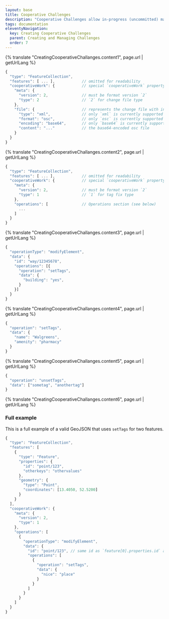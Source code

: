 ```yaml
---
layout: base
title: Cooperative Challenges
description: "Cooperative Challenges allow in-progress (uncommitted) mapping work to be packaged with tasks so that mappers don't have to do all the work themselves from scratch. When a mapper chooses to edit the task in MapRoulette, the in-progress work will automatically be loaded into the mapper's editor so that they can verify and complete the work as needed."
tags: documentation
eleventyNavigation:
  key: Creating Cooperative Challenges
  parent: Creating and Managing Challenges
  order: 7
---
```


{% translate "CreatingCooperativeChallanges.content1", page.url | getUrlLang %}

```javascript
{
  "type": "FeatureCollection",
  "features": [ ... ],            // omitted for readability
  "cooperativeWork": {            // special `cooperativeWork` property
    "meta": {
      "version": 2,               // must be format version `2`
      "type": 2                   // `2` for change file type
    },
    "file": {                     // represents the change file with in-progress work
      "type": "xml",              // only `xml` is currently supported
      "format": "osc",            // only `osc` is currently supported
      "encoding": "base64",       // only `base64` is currently supported
      "content": "..."            // the base64-encoded osc file
    }
  }
}
```

{% translate "CreatingCooperativeChallanges.content2", page.url | getUrlLang %}

```javascript
{
  "type": "FeatureCollection",
  "features": [ ... ],            // omitted for readability
  "cooperativeWork": {            // special `cooperativeWork` property
    "meta": {
      "version": 2,               // must be format version `2`
      "type": 1                   // `1` for tag fix type
    },
    "operations": [               // Operations section (see below)
      ...
    ]
  }
}
```

{% translate "CreatingCooperativeChallanges.content3", page.url | getUrlLang %}

```javascript
{
  "operationType": "modifyElement",
  "data": {
    "id": "way/12345678",
    "operations": [{
      "operation": "setTags",
      "data": {
        "building": "yes",
      }
    }]
  }
}
```

{% translate "CreatingCooperativeChallanges.content4", page.url | getUrlLang %}

```javascript
{
  "operation": "setTags",
  "data": {
    "name": "Walgreens",
    "amenity": "pharmacy"
  }
}
```

{% translate "CreatingCooperativeChallanges.content5", page.url | getUrlLang %}

```javascript
{
  "operation": "unsetTags",
  "data": ["sometag", "anothertag"]
}
```

{% translate "CreatingCooperativeChallanges.content6", page.url | getUrlLang %}

### Full example

This is a full example of a valid GeoJSON that uses `setTags` for two features.

```javascript
{
  "type": "FeatureCollection",
  "features": [
    {
      "type": "Feature",
      "properties": {
        "id": "point/123",
        "otherkeys": "othervalues"
      },
      "geometry": {
        "type": "Point",
        "coordinates": [13.4050, 52.5200]
      }
    }
  ],
  "cooperativeWork": {
    "meta": {
      "version": 2,
      "type": 1
    },
    "operations": [
      {
        "operationType": "modifyElement",
        "data": {
          "id": "point/123", // same id as `feature[0].properties.id` above
          "operations": [
            {
              "operation": "setTags",
              "data": {
                "nice": "place"
              }
            }
          ]
        }
      }
    ]
  }
}
```
